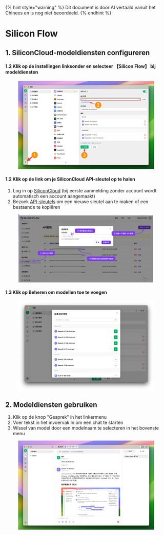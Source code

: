 
{% hint style="warning" %}
Dit document is door AI vertaald vanuit het Chinees en is nog niet beoordeeld.
{% endhint %}

# Silicon Flow

## 1. SiliconCloud-modeldiensten configureren <a href="#id-2-siliconcloud" id="id-2-siliconcloud"></a>

#### [​](https://docs.siliconflow.cn/usercases/use-siliconcloud-in-cherry-studio#2-1)1.2 Klik op de instellingen linksonder en selecteer 【Silicon Flow】 bij modeldiensten <a href="#id-2-1" id="id-2-1"></a>

<figure><img src="https://raw.githubusercontent.com/siliconflow/doc-images/refs/heads/main/1-apikey-settings.webp" alt=""><figcaption></figcaption></figure>

#### [​](https://docs.siliconflow.cn/usercases/use-siliconcloud-in-cherry-studio#2-2-siliconcloud-api)1.2 Klik op de link om je SiliconCloud API-sleutel op te halen <a href="#id-2-2-siliconcloud-api" id="id-2-2-siliconcloud-api"></a>

1. Log in op [SiliconCloud](https://cloud.siliconflow.cn/) (bij eerste aanmelding zonder account wordt automatisch een account aangemaakt)
2. Bezoek [API-sleutels](https://cloud.siliconflow.cn/account/ak) om een nieuwe sleutel aan te maken of een bestaande te kopiëren

<figure><img src="https://raw.githubusercontent.com/siliconflow/doc-images/refs/heads/main/2-siliconcloud-apikey.png" alt=""><figcaption></figcaption></figure>

#### [​](https://docs.siliconflow.cn/usercases/use-siliconcloud-in-cherry-studio#2-3)1.3 Klik op Beheren om modellen toe te voegen <a href="#id-2-3" id="id-2-3"></a>

<figure><img src="https://raw.githubusercontent.com/siliconflow/doc-images/refs/heads/main/3-models.png" alt=""><figcaption></figcaption></figure>

## [​](https://docs.siliconflow.cn/usercases/use-siliconcloud-in-cherry-studio#3)2. Modeldiensten gebruiken <a href="#id-3" id="id-3"></a>

1. Klik op de knop "Gesprek" in het linkermenu
2. Voer tekst in het invoervak in om een chat te starten
3. Wissel van model door een modelnaam te selecteren in het bovenste menu

<figure><img src="https://raw.githubusercontent.com/siliconflow/doc-images/refs/heads/main/4-chat.webp" alt=""><figcaption></figcaption></figure>